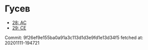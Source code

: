 # Гусев
- [28: AC](28.md)
- [29: CE](29.md)

Commit: 9f26ef9e155ba0a91a3c113d1d3e9fd1e13d34f5
 fetched at: 20201111-194721
